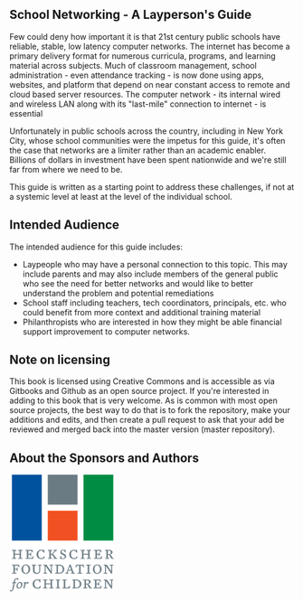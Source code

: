 ## School Networking - A Layperson's Guide

Few could deny how important it is that 21st century public schools have reliable, stable, low latency computer networks.  The internet has become a primary delivery format for numerous curricula, programs, and learning material across subjects. Much of classroom management, school administration - even attendance tracking - is now done using apps, websites, and platform that depend on near constant access to remote and cloud based server resources. The computer network - its internal wired and wireless LAN along with its "last-mile" connection to internet - is essential

Unfortunately in public schools across the country, including in New York City, whose school communities were the impetus for this guide, it's often the case that networks are a limiter rather than an academic enabler. Billions of dollars in investment have been spent nationwide and we're still far from where we need to be.

This guide is written as a starting point to address these challenges, if not at a systemic level at least at the level of the individual school.

## Intended Audience

The intended audience for this guide includes:

* Laypeople who may have a personal connection to this topic. This may include parents and may also include members of the general public who see the need for better networks and would like to better understand the problem and potential remediations
* School staff including teachers, tech coordinators, principals, etc. who could benefit from more context and additional training material
* Philanthropists who are interested in how they might be able financial support improvement to computer networks.

## Note on licensing

This book is licensed using Creative Commons and is accessible as via Gitbooks and Github as an open source project. If you're interested in adding to this book that is very welcome. As is common with most open source projects, the best way to do that is to fork the repository, make your additions and edits, and then create a pull request to ask that your add be reviewed and merged back into the master version \(master repository\).

## About the Sponsors and Authors

![](/assets/heckscher-logo.png)

  




